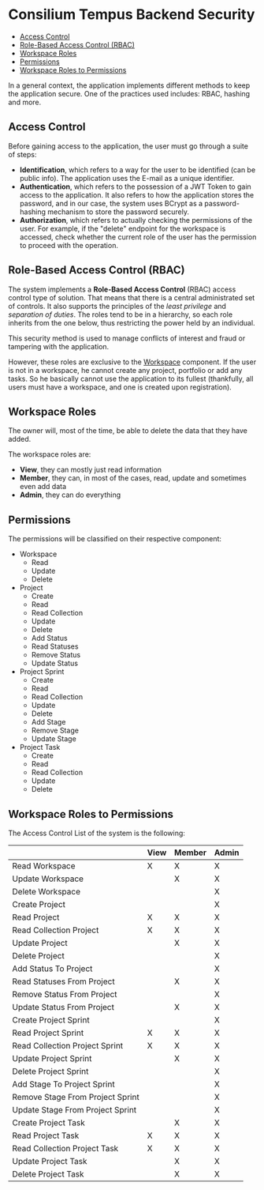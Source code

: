 # Consilium Tempus Backend Security

* [Access Control](#access-control)
* [Role-Based Access Control (RBAC)](#role-based-access-control-rbac)
* [Workspace Roles](#workspace-roles)
* [Permissions](#permissions)
* [Workspace Roles to Permissions](#workspace-roles-to-permissions)

In a general context, the application implements different methods to keep the application secure.
One of the practices used includes: RBAC, hashing and more.

## Access Control

Before gaining access to the application, the user must go through a suite of steps:

- **Identification**, which refers to a way for the user to be identified (can be public info).
  The application uses the E-mail as a unique identifier.
- **Authentication**, which refers to the possession of a JWT Token to gain access to the application.
  It also refers to how the application stores the password, and in our case,
  the system uses BCrypt as a password-hashing mechanism to store the password securely.
- **Authorization**, which refers to actually checking the permissions of the user.
  For example, if the "delete" endpoint for the workspace is accessed,
  check whether the current role of the user has the permission to proceed with the operation.

## Role-Based Access Control (RBAC)

The system implements a **Role-Based Access Control** (RBAC) access control type of solution.
That means that there is a central administrated set of controls.
It also supports the principles of the *least privilege* and *separation of duties*.
The roles tend to be in a hierarchy, so each role inherits from the one below,
thus restricting the power held by an individual.

This security method is used to manage conflicts of interest and fraud or tampering with the application.

However, these roles are exclusive to the [Workspace](domain/aggregates/Aggregate.Workspace) component.
If the user is not in a workspace, he cannot create any project, portfolio or add any tasks.
So he basically cannot use the application to its fullest
(thankfully, all users must have a workspace, and one is created upon registration).

## Workspace Roles

The owner will, most of the time, be able to delete the data that they have added.

The workspace roles are:

- **View**, they can mostly just read information
- **Member**, they can, in most of the cases, read, update and sometimes even add data
- **Admin**, they can do everything

## Permissions

The permissions will be classified on their respective component:

- Workspace
  - Read
  - Update
  - Delete
- Project
  - Create
  - Read
  - Read Collection
  - Update
  - Delete
  - Add Status
  - Read Statuses
  - Remove Status
  - Update Status
- Project Sprint
  - Create
  - Read
  - Read Collection
  - Update
  - Delete
  - Add Stage
  - Remove Stage
  - Update Stage
- Project Task
  - Create
  - Read
  - Read Collection
  - Update
  - Delete

## Workspace Roles to Permissions

The Access Control List of the system is the following:

|                                  | View | Member | Admin |
|----------------------------------|------|--------|-------|
| Read Workspace                   | X    | X      | X     |
| Update Workspace                 |      | X      | X     |
| Delete Workspace                 |      |        | X     |
| Create Project                   |      |        | X     |
| Read Project                     | X    | X      | X     |
| Read Collection Project          | X    | X      | X     |
| Update Project                   |      | X      | X     |
| Delete Project                   |      |        | X     |
| Add Status To Project            |      |        | X     |
| Read Statuses From Project       |      | X      | X     |
| Remove Status From Project       |      |        | X     |
| Update Status From Project       |      | X      | X     |
| Create Project Sprint            |      |        | X     |
| Read Project Sprint              | X    | X      | X     |
| Read Collection Project Sprint   | X    | X      | X     |
| Update Project Sprint            |      | X      | X     |
| Delete Project Sprint            |      |        | X     |
| Add Stage To Project Sprint      |      |        | X     |
| Remove Stage From Project Sprint |      |        | X     |
| Update Stage From Project Sprint |      |        | X     |
| Create Project Task              |      | X      | X     |
| Read Project Task                | X    | X      | X     |
| Read Collection Project Task     | X    | X      | X     |
| Update Project Task              |      | X      | X     |
| Delete Project Task              |      | X      | X     |
